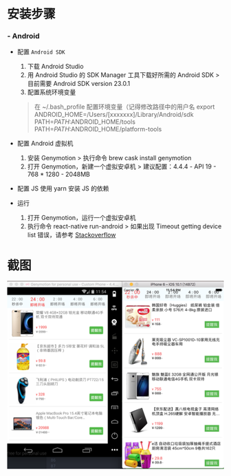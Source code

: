 # 安装步骤
### - Android
* 配置 `Android SDK`
  1. 下载 Android Studio
  2. 用 Android Studio 的 SDK Manager 工具下载好所需的 Android SDK > 目前需要 Android SDK version 23.0.1
  3. 配置系统环境变量
    > 在 ~/.bash_profile 配置环境变量（记得修改路径中的用户名
    > export ANDROID_HOME=/Users/[xxxxxxx]/Library/Android/sdk  
    > PATH=$PATH:$ANDROID_HOME/tools  
    > PATH=$PATH:$ANDROID_HOME/platform-tools
    
* 配置 Android 虚拟机 
  1. 安装 Genymotion > 执行命令 brew cask install genymotion 
  2. 打开 Genymotion，新建一个虚拟安卓机 > 建议配置：4.4.4 - API 19 - 768 * 1280 - 2048MB

* 配置 JS 
  使用 yarn 安装 JS 的依赖

* 运行 
  1. 打开 Genymotion，运行一个虚拟安卓机 
  2. 执行命令 react-native run-android > 如果出现 Timeout getting device list 错误，请参考 [Stackoverflow](http://stackoverflow.com/a/37932527/3828891)

# 截图
![Android & iOS](https://github.com/Calvin92/React-Native-Demo/blob/master/screenshot/Android&iOS.png)
